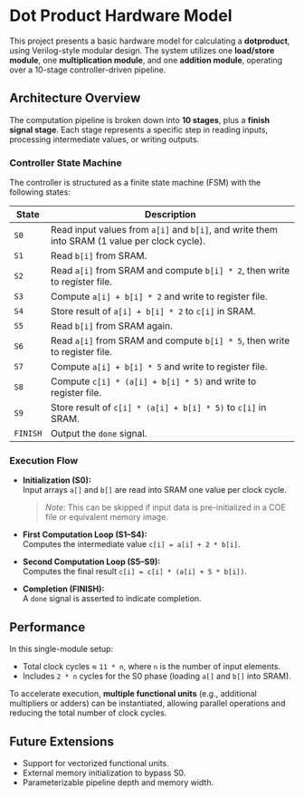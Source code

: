 # Dot Product Hardware Model

This project presents a basic hardware model for calculating a **dotproduct**, using Verilog-style modular design. The system utilizes one **load/store module**, one **multiplication module**, and one **addition module**, operating over a 10-stage controller-driven pipeline.

## Architecture Overview

The computation pipeline is broken down into **10 stages**, plus a **finish signal stage**. Each stage represents a specific step in reading inputs, processing intermediate values, or writing outputs.

### Controller State Machine

The controller is structured as a finite state machine (FSM) with the following states:

| State | Description |
|-------|-------------|
| `S0`  | Read input values from `a[i]` and `b[i]`, and write them into SRAM (1 value per clock cycle). |
| `S1`  | Read `b[i]` from SRAM. |
| `S2`  | Read `a[i]` from SRAM and compute `b[i] * 2`, then write to register file. |
| `S3`  | Compute `a[i] + b[i] * 2` and write to register file. |
| `S4`  | Store result of `a[i] + b[i] * 2` to `c[i]` in SRAM. |
| `S5`  | Read `b[i]` from SRAM again. |
| `S6`  | Read `a[i]` from SRAM and compute `b[i] * 5`, then write to register file. |
| `S7`  | Compute `a[i] + b[i] * 5` and write to register file. |
| `S8`  | Compute `c[i] * (a[i] + b[i] * 5)` and write to register file. |
| `S9`  | Store result of `c[i] * (a[i] + b[i] * 5)` to `c[i]` in SRAM. |
| `FINISH` | Output the `done` signal. |

### Execution Flow

- **Initialization (S0):**  
  Input arrays `a[]` and `b[]` are read into SRAM one value per clock cycle.  
  > _Note_: This can be skipped if input data is pre-initialized in a COE file or equivalent memory image.

- **First Computation Loop (S1–S4):**  
  Computes the intermediate value `c[i] = a[i] + 2 * b[i]`.

- **Second Computation Loop (S5–S9):**  
  Computes the final result `c[i] = c[i] * (a[i] + 5 * b[i])`.

- **Completion (FINISH):**  
  A `done` signal is asserted to indicate completion.

## Performance

In this single-module setup:
- Total clock cycles ≈ `11 * n`, where `n` is the number of input elements.
- Includes `2 * n` cycles for the S0 phase (loading `a[]` and `b[]` into SRAM).

To accelerate execution, **multiple functional units** (e.g., additional multipliers or adders) can be instantiated, allowing parallel operations and reducing the total number of clock cycles.

## Future Extensions

- Support for vectorized functional units.
- External memory initialization to bypass S0.
- Parameterizable pipeline depth and memory width.
